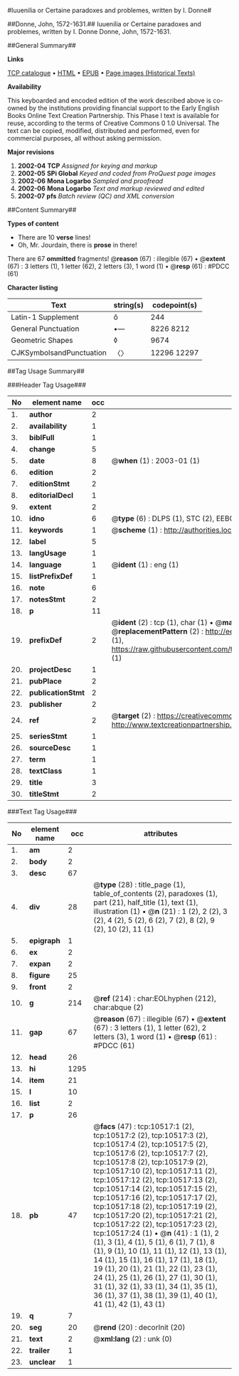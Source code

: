 #Iuuenilia or Certaine paradoxes and problemes, written by I. Donne#

##Donne, John, 1572-1631.##
Iuuenilia or Certaine paradoxes and problemes, written by I. Donne
Donne, John, 1572-1631.

##General Summary##

**Links**

[TCP catalogue](http://www.ota.ox.ac.uk/tcp/)  • 
[HTML](http://tei.it.ox.ac.uk/tcp/Texts-HTML/free/A20/A20644.html)  • 
[EPUB](http://tei.it.ox.ac.uk/tcp/Texts-EPUB/free/A20/A20644.epub) • 
[Page images (Historical Texts)](https://data.historicaltexts.jisc.ac.uk/view?pubId=eebo-99845608e&pageId=eebo-99845608e-10517-1)

**Availability**

This keyboarded and encoded edition of the
	       work described above is co-owned by the institutions
	       providing financial support to the Early English Books
	       Online Text Creation Partnership. This Phase I text is
	       available for reuse, according to the terms of Creative
	       Commons 0 1.0 Universal. The text can be copied,
	       modified, distributed and performed, even for
	       commercial purposes, all without asking permission.

**Major revisions**

1. __2002-04__ __TCP__ *Assigned for keying and markup*
1. __2002-05__ __SPi Global__ *Keyed and coded from ProQuest page images*
1. __2002-06__ __Mona Logarbo__ *Sampled and proofread*
1. __2002-06__ __Mona Logarbo__ *Text and markup reviewed and edited*
1. __2002-07__ __pfs__ *Batch review (QC) and XML conversion*

##Content Summary##

**Types of content**

  * There are 10 **verse** lines!
  * Oh, Mr. Jourdain, there is **prose** in there!

There are 67 **ommitted** fragments! 
 @__reason__ (67) : illegible (67)  •  @__extent__ (67) : 3 letters (1), 1 letter (62), 2 letters (3), 1 word (1)  •  @__resp__ (61) : #PDCC (61)

**Character listing**


|Text|string(s)|codepoint(s)|
|---|---|---|
|Latin-1 Supplement|ô|244|
|General Punctuation|•—|8226 8212|
|Geometric Shapes|◊|9674|
|CJKSymbolsandPunctuation|〈〉|12296 12297|

##Tag Usage Summary##

###Header Tag Usage###

|No|element name|occ|attributes|
|---|---|---|---|
|1.|__author__|2||
|2.|__availability__|1||
|3.|__biblFull__|1||
|4.|__change__|5||
|5.|__date__|8| @__when__ (1) : 2003-01 (1)|
|6.|__edition__|2||
|7.|__editionStmt__|2||
|8.|__editorialDecl__|1||
|9.|__extent__|2||
|10.|__idno__|6| @__type__ (6) : DLPS (1), STC (2), EEBO-CITATION (1), PROQUEST (1), VID (1)|
|11.|__keywords__|1| @__scheme__ (1) : http://authorities.loc.gov/ (1)|
|12.|__label__|5||
|13.|__langUsage__|1||
|14.|__language__|1| @__ident__ (1) : eng (1)|
|15.|__listPrefixDef__|1||
|16.|__note__|6||
|17.|__notesStmt__|2||
|18.|__p__|11||
|19.|__prefixDef__|2| @__ident__ (2) : tcp (1), char (1)  •  @__matchPattern__ (2) : ([0-9\-]+):([0-9IVX]+) (1), (.+) (1)  •  @__replacementPattern__ (2) : http://eebo.chadwyck.com/downloadtiff?vid=$1&page=$2 (1), https://raw.githubusercontent.com/textcreationpartnership/Texts/master/tcpchars.xml#$1 (1)|
|20.|__projectDesc__|1||
|21.|__pubPlace__|2||
|22.|__publicationStmt__|2||
|23.|__publisher__|2||
|24.|__ref__|2| @__target__ (2) : https://creativecommons.org/publicdomain/zero/1.0/ (1), http://www.textcreationpartnership.org/docs/. (1)|
|25.|__seriesStmt__|1||
|26.|__sourceDesc__|1||
|27.|__term__|1||
|28.|__textClass__|1||
|29.|__title__|3||
|30.|__titleStmt__|2||


###Text Tag Usage###

|No|element name|occ|attributes|
|---|---|---|---|
|1.|__am__|2||
|2.|__body__|2||
|3.|__desc__|67||
|4.|__div__|28| @__type__ (28) : title_page (1), table_of_contents (2), paradoxes (1), part (21), half_title (1), text (1), illustration (1)  •  @__n__ (21) : 1 (2), 2 (2), 3 (2), 4 (2), 5 (2), 6 (2), 7 (2), 8 (2), 9 (2), 10 (2), 11 (1)|
|5.|__epigraph__|1||
|6.|__ex__|2||
|7.|__expan__|2||
|8.|__figure__|25||
|9.|__front__|2||
|10.|__g__|214| @__ref__ (214) : char:EOLhyphen (212), char:abque (2)|
|11.|__gap__|67| @__reason__ (67) : illegible (67)  •  @__extent__ (67) : 3 letters (1), 1 letter (62), 2 letters (3), 1 word (1)  •  @__resp__ (61) : #PDCC (61)|
|12.|__head__|26||
|13.|__hi__|1295||
|14.|__item__|21||
|15.|__l__|10||
|16.|__list__|2||
|17.|__p__|26||
|18.|__pb__|47| @__facs__ (47) : tcp:10517:1 (2), tcp:10517:2 (2), tcp:10517:3 (2), tcp:10517:4 (2), tcp:10517:5 (2), tcp:10517:6 (2), tcp:10517:7 (2), tcp:10517:8 (2), tcp:10517:9 (2), tcp:10517:10 (2), tcp:10517:11 (2), tcp:10517:12 (2), tcp:10517:13 (2), tcp:10517:14 (2), tcp:10517:15 (2), tcp:10517:16 (2), tcp:10517:17 (2), tcp:10517:18 (2), tcp:10517:19 (2), tcp:10517:20 (2), tcp:10517:21 (2), tcp:10517:22 (2), tcp:10517:23 (2), tcp:10517:24 (1)  •  @__n__ (41) : 1 (1), 2 (1), 3 (1), 4 (1), 5 (1), 6 (1), 7 (1), 8 (1), 9 (1), 10 (1), 11 (1), 12 (1), 13 (1), 14 (1), 15 (1), 16 (1), 17 (1), 18 (1), 19 (1), 20 (1), 21 (1), 22 (1), 23 (1), 24 (1), 25 (1), 26 (1), 27 (1), 30 (1), 31 (1), 32 (1), 33 (1), 34 (1), 35 (1), 36 (1), 37 (1), 38 (1), 39 (1), 40 (1), 41 (1), 42 (1), 43 (1)|
|19.|__q__|7||
|20.|__seg__|20| @__rend__ (20) : decorInit (20)|
|21.|__text__|2| @__xml:lang__ (2) : unk (0)|
|22.|__trailer__|1||
|23.|__unclear__|1||
